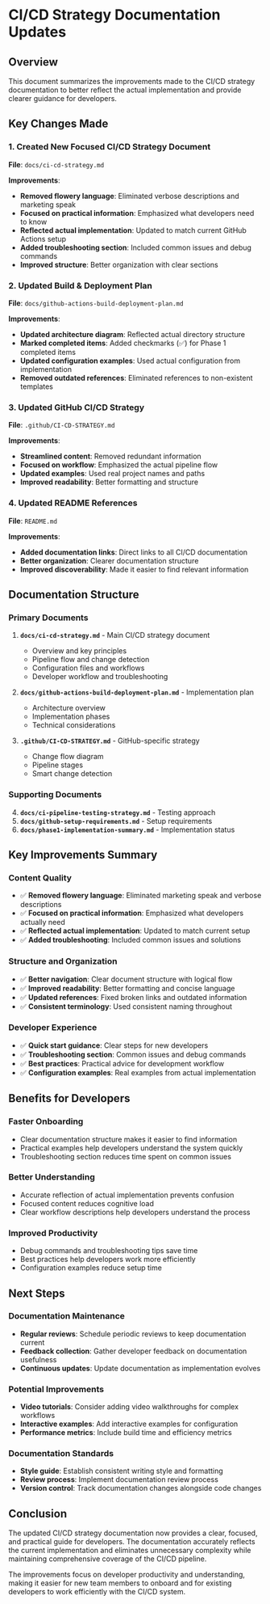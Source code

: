 # CI/CD Strategy Documentation Updates

## Overview

This document summarizes the improvements made to the CI/CD strategy documentation to better reflect the actual implementation and provide clearer guidance for developers.

## Key Changes Made

### 1. Created New Focused CI/CD Strategy Document

**File**: `docs/ci-cd-strategy.md`

**Improvements**:
- **Removed flowery language**: Eliminated verbose descriptions and marketing speak
- **Focused on practical information**: Emphasized what developers need to know
- **Reflected actual implementation**: Updated to match current GitHub Actions setup
- **Added troubleshooting section**: Included common issues and debug commands
- **Improved structure**: Better organization with clear sections

### 2. Updated Build & Deployment Plan

**File**: `docs/github-actions-build-deployment-plan.md`

**Improvements**:
- **Updated architecture diagram**: Reflected actual directory structure
- **Marked completed items**: Added checkmarks (✅) for Phase 1 completed items
- **Updated configuration examples**: Used actual configuration from implementation
- **Removed outdated references**: Eliminated references to non-existent templates

### 3. Updated GitHub CI/CD Strategy

**File**: `.github/CI-CD-STRATEGY.md`

**Improvements**:
- **Streamlined content**: Removed redundant information
- **Focused on workflow**: Emphasized the actual pipeline flow
- **Updated examples**: Used real project names and paths
- **Improved readability**: Better formatting and structure

### 4. Updated README References

**File**: `README.md`

**Improvements**:
- **Added documentation links**: Direct links to all CI/CD documentation
- **Better organization**: Clearer documentation structure
- **Improved discoverability**: Made it easier to find relevant information

## Documentation Structure

### Primary Documents

1. **`docs/ci-cd-strategy.md`** - Main CI/CD strategy document
   - Overview and key principles
   - Pipeline flow and change detection
   - Configuration files and workflows
   - Developer workflow and troubleshooting

2. **`docs/github-actions-build-deployment-plan.md`** - Implementation plan
   - Architecture overview
   - Implementation phases
   - Technical considerations

3. **`.github/CI-CD-STRATEGY.md`** - GitHub-specific strategy
   - Change flow diagram
   - Pipeline stages
   - Smart change detection

### Supporting Documents

4. **`docs/ci-pipeline-testing-strategy.md`** - Testing approach
5. **`docs/github-setup-requirements.md`** - Setup requirements
6. **`docs/phase1-implementation-summary.md`** - Implementation status

## Key Improvements Summary

### Content Quality
- ✅ **Removed flowery language**: Eliminated marketing speak and verbose descriptions
- ✅ **Focused on practical information**: Emphasized what developers actually need
- ✅ **Reflected actual implementation**: Updated to match current setup
- ✅ **Added troubleshooting**: Included common issues and solutions

### Structure and Organization
- ✅ **Better navigation**: Clear document structure with logical flow
- ✅ **Improved readability**: Better formatting and concise language
- ✅ **Updated references**: Fixed broken links and outdated information
- ✅ **Consistent terminology**: Used consistent naming throughout

### Developer Experience
- ✅ **Quick start guidance**: Clear steps for new developers
- ✅ **Troubleshooting section**: Common issues and debug commands
- ✅ **Best practices**: Practical advice for development workflow
- ✅ **Configuration examples**: Real examples from actual implementation

## Benefits for Developers

### Faster Onboarding
- Clear documentation structure makes it easier to find information
- Practical examples help developers understand the system quickly
- Troubleshooting section reduces time spent on common issues

### Better Understanding
- Accurate reflection of actual implementation prevents confusion
- Focused content reduces cognitive load
- Clear workflow descriptions help developers understand the process

### Improved Productivity
- Debug commands and troubleshooting tips save time
- Best practices help developers work more efficiently
- Configuration examples reduce setup time

## Next Steps

### Documentation Maintenance
- **Regular reviews**: Schedule periodic reviews to keep documentation current
- **Feedback collection**: Gather developer feedback on documentation usefulness
- **Continuous updates**: Update documentation as implementation evolves

### Potential Improvements
- **Video tutorials**: Consider adding video walkthroughs for complex workflows
- **Interactive examples**: Add interactive examples for configuration
- **Performance metrics**: Include build time and efficiency metrics

### Documentation Standards
- **Style guide**: Establish consistent writing style and formatting
- **Review process**: Implement documentation review process
- **Version control**: Track documentation changes alongside code changes

## Conclusion

The updated CI/CD strategy documentation now provides a clear, focused, and practical guide for developers. The documentation accurately reflects the current implementation and eliminates unnecessary complexity while maintaining comprehensive coverage of the CI/CD pipeline.

The improvements focus on developer productivity and understanding, making it easier for new team members to onboard and for existing developers to work efficiently with the CI/CD system. 